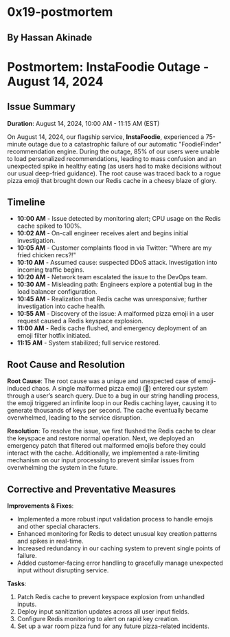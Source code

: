 # 0x19-postmortem

## By Hassan Akinade

# Postmortem: InstaFoodie Outage - August 14, 2024

## Issue Summary

**Duration**: August 14, 2024, 10:00 AM - 11:15 AM (EST)

On August 14, 2024, our flagship service, **InstaFoodie**, experienced a 75-minute outage due to a catastrophic failure of our automatic "FoodieFinder" recommendation engine. During the outage, 85% of our users were unable to load personalized recommendations, leading to mass confusion and an unexpected spike in healthy eating (as users had to make decisions without our usual deep-fried guidance). The root cause was traced back to a rogue pizza emoji that brought down our Redis cache in a cheesy blaze of glory.

## Timeline

- **10:00 AM** - Issue detected by monitoring alert; CPU usage on the Redis cache spiked to 100%.
- **10:02 AM** - On-call engineer receives alert and begins initial investigation.
- **10:05 AM** - Customer complaints flood in via Twitter: "Where are my fried chicken recs?!"
- **10:10 AM** - Assumed cause: suspected DDoS attack. Investigation into incoming traffic begins.
- **10:20 AM** - Network team escalated the issue to the DevOps team.
- **10:30 AM** - Misleading path: Engineers explore a potential bug in the load balancer configuration.
- **10:45 AM** - Realization that Redis cache was unresponsive; further investigation into cache health.
- **10:55 AM** - Discovery of the issue: A malformed pizza emoji in a user request caused a Redis keyspace explosion.
- **11:00 AM** - Redis cache flushed, and emergency deployment of an emoji filter hotfix initiated.
- **11:15 AM** - System stabilized; full service restored.

## Root Cause and Resolution

**Root Cause**: The root cause was a unique and unexpected case of emoji-induced chaos. A single malformed pizza emoji (🍕) entered our system through a user’s search query. Due to a bug in our string handling process, the emoji triggered an infinite loop in our Redis caching layer, causing it to generate thousands of keys per second. The cache eventually became overwhelmed, leading to the service disruption.

**Resolution**: To resolve the issue, we first flushed the Redis cache to clear the keyspace and restore normal operation. Next, we deployed an emergency patch that filtered out malformed emojis before they could interact with the cache. Additionally, we implemented a rate-limiting mechanism on our input processing to prevent similar issues from overwhelming the system in the future.

## Corrective and Preventative Measures

**Improvements & Fixes**:
- Implemented a more robust input validation process to handle emojis and other special characters.
- Enhanced monitoring for Redis to detect unusual key creation patterns and spikes in real-time.
- Increased redundancy in our caching system to prevent single points of failure.
- Added customer-facing error handling to gracefully manage unexpected input without disrupting service.

**Tasks**:
1. Patch Redis cache to prevent keyspace explosion from unhandled inputs.
2. Deploy input sanitization updates across all user input fields.
3. Configure Redis monitoring to alert on rapid key creation.
4. Set up a war room pizza fund for any future pizza-related incidents.

